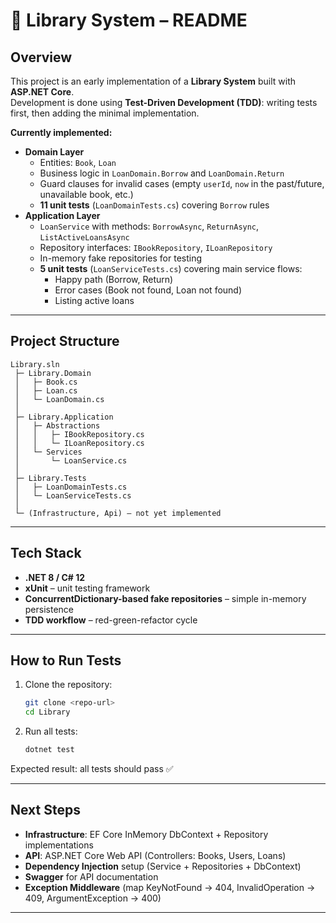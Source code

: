 # 📖 Library System – README

## Overview
This project is an early implementation of a **Library System** built with **ASP.NET Core**.  
Development is done using **Test-Driven Development (TDD)**: writing tests first, then adding the minimal implementation.  

**Currently implemented:**
- **Domain Layer**
  - Entities: `Book`, `Loan`
  - Business logic in `LoanDomain.Borrow` and `LoanDomain.Return`
  - Guard clauses for invalid cases (empty `userId`, `now` in the past/future, unavailable book, etc.)
  - **11 unit tests** (`LoanDomainTests.cs`) covering `Borrow` rules
- **Application Layer**
  - `LoanService` with methods: `BorrowAsync`, `ReturnAsync`, `ListActiveLoansAsync`
  - Repository interfaces: `IBookRepository`, `ILoanRepository`
  - In-memory fake repositories for testing
  - **5 unit tests** (`LoanServiceTests.cs`) covering main service flows:
    - Happy path (Borrow, Return)
    - Error cases (Book not found, Loan not found)
    - Listing active loans

---

## Project Structure
```
Library.sln
 ├─ Library.Domain
 │   ├─ Book.cs
 │   ├─ Loan.cs
 │   └─ LoanDomain.cs
 │
 ├─ Library.Application
 │   ├─ Abstractions
 │   │   ├─ IBookRepository.cs
 │   │   └─ ILoanRepository.cs
 │   └─ Services
 │       └─ LoanService.cs
 │
 ├─ Library.Tests
 │   ├─ LoanDomainTests.cs
 │   └─ LoanServiceTests.cs
 │
 └─ (Infrastructure, Api) – not yet implemented
```

---

## Tech Stack
- **.NET 8 / C# 12**
- **xUnit** – unit testing framework
- **ConcurrentDictionary-based fake repositories** – simple in-memory persistence
- **TDD workflow** – red-green-refactor cycle

---

## How to Run Tests
1. Clone the repository:
   ```bash
   git clone <repo-url>
   cd Library
   ```
2. Run all tests:
   ```bash
   dotnet test
   ```

Expected result: all tests should pass ✅

---

## Next Steps
- **Infrastructure**: EF Core InMemory DbContext + Repository implementations
- **API**: ASP.NET Core Web API (Controllers: Books, Users, Loans)
- **Dependency Injection** setup (Service + Repositories + DbContext)
- **Swagger** for API documentation
- **Exception Middleware** (map KeyNotFound → 404, InvalidOperation → 409, ArgumentException → 400)

---
